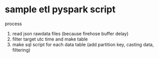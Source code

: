 # sample etl pyspark script

process
1. read json rawdata files (because firehose buffer delay)
2. filter target utc time and make table
3. make sql script for each data table (add partition key, casting data, filtering) 
